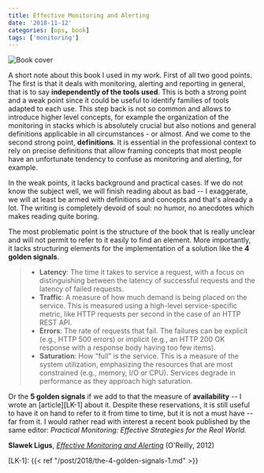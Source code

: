 ```yaml
---
title: Effective Monitoring and Alerting
date: '2018-11-12'
categories: [ops, book]
tags: ['monitoring']
---
```


![Book cover](/post/effective-monitoring-and-alerting_files/effective-monit.jpg)

A short note about this book I used in my work. First of all two good points. The first is that it deals with monitoring, alerting and reporting in general, that is to say **independently of the tools used**. This is both a strong point and a weak point since it could be useful to identify families of tools adapted to each use. This step back is not so common and allows to introduce higher level concepts, for example the organization of the monitoring in stacks which is absolutely crucial but also notions and general definitions applicable in all circumstances - or almost. And we come to the second strong point, **definitions**. It is essential in the professional context to rely on precise definitions that allow framing concepts that most people have an unfortunate tendency to confuse as monitoring and alerting, for example.

In the weak points, it lacks background and practical cases. If we do not know the subject well, we will finish reading about as bad -- I exaggerate, we will at least be armed with definitions and concepts and that's already a lot. The writing is completely devoid of soul: no humor, no anecdotes which makes reading quite boring. 

The most problematic point is the structure of the book that is really unclear and will not permit to refer to it easily to find an element. More importantly, it lacks structuring elements for the implementation of a solution like the **4 golden signals**.

> - **Latency**: The time it takes to service a request, with a focus on distinguishing between the latency of successful requests and the latency of failed requests.
> - **Traffic**: A measure of how much demand is being placed on the service. This is measured using a high-level service-specific metric, like HTTP requests per second in the case of an HTTP REST API.
> - **Errors**: The rate of requests that fail. The failures can be explicit (e.g., HTTP 500 errors) or implicit (e.g., an HTTP 200 OK response with a response body having too few items).
> - **Saturation**: How “full” is the service. This is a measure of the system utilization, emphasizing the resources that are most constrained (e.g., memory, I/O or CPU). Services degrade in performance as they approach high saturation.

Or the **5 golden signals** if we add to that the measure of **availability** -- I wrote an [article][LK-1] about it. Despite these reservations, it is still useful to have it on hand to refer to it from time to time, but it is not a must have -- far from it. I would rather read with interest a recent book published by the same editor: *Practical Monitoring: Effective Strategies for the Real World*. 

**Slawek Ligus**, *[Effective Monitoring and Alerting](https://www.goodreads.com/book/show/17084113-effective-monitoring-and-alerting)* (O'Reilly, 2012)

[LK-1]: {{< ref "/post/2018/the-4-golden-signals-1.md" >}}